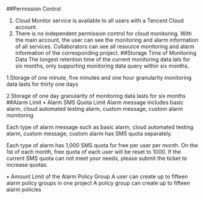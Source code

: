  ##Permission Control
1. Cloud Monitor service is available to all users with a Tencent Cloud account.
2. There is no independent permission control for cloud monitoring. With the main account, the user can see the monitoring and alarm information of all services. Collaborators can see all resource monitoring and alarm information of the corresponding project.
##Storage Time of Monitoring Data
The longest retention time of the current monitoring data lats for six months, only supporting monitoring data query within six months.

1.Storage of one minute, five minutes and one hour granularity monitoring data lasts for thirty one days

2.Storage of one day granularity of monitoring data lasts for six months
##Alarm Limit
• Alarm SMS Quota Limit
Alarm message includes basic alarm, cloud automated testing alarm, custom message, custom alarm monitoring

Each type of alarm message such as basic alarm, cloud automated testing alarm, custom message, custom alarm has SMS quota separately.

Each type of alarm has 1,000 SMS quota for free per user per month. On the 1st of each month, free quota of each user will be reset to 1000. If the current SMS quota can not meet your needs, please submit the ticket to increase quotas.

• Amount Limit of the Alarm Policy Group 
A user can create up to fifteen alarm policy groups in one project
A policy group can create up to fifteen alarm policies
     










 